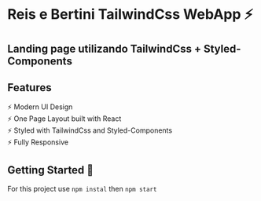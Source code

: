 # Reis e Bertini TailwindCss WebApp ⚡️ 

## Landing page utilizando TailwindCss + Styled-Components

## Features

⚡️ Modern UI Design\
⚡️ One Page Layout built with React\
⚡️ Styled with TailwindCss and Styled-Components\
⚡️ Fully Responsive

## Getting Started 🚀

For this project use `npm instal` then `npm start`
